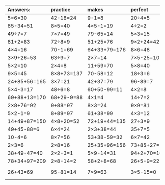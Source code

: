 | Answers: | practice | makes | perfect | ! |
| :--- | :--- | :--- | :--- | :--- |
| 5×6=30 | 42-18=24 | 9-1=8 | 20÷4=5 | 50+36=86 | 
| 85-34=51 | 8×5=40 | 4×5-1=19 | 4÷2=2 | 50+34=84 | 
| 49÷7=7 | 7×7=49 | 79-65=14 | 5×3=15 | 24÷4=6 | 
| 81+2=83 | 72÷8=9 | 51+25=76 | 9×2+24=42 | 4×6-8=16 | 
| 4×4=16 | 70-1=69 | 64+33+79=176 | 8×6=48 | 4×8+5=37 | 
| 3×9+26=53 | 63÷9=7 | 2×7=14 | 7×5-25=10 | 19+7=26 | 
| 5×2=10 | 2×4=8 | 11+59=70 | 5×8=40 | 4÷1=4 | 
| 9×5=45 | 8×8+73=137 | 70-58=12 | 18÷3=6 | 45÷5=9 | 
| 24+85+56=165 | 3×7=21 | 42+37=79 | 96-89=7 | 56-41=15 | 
| 5×4-3=17 | 48÷6=8 | 60+50-99=11 | 4×2=8 | 9×7=63 | 
| 69+88+13=170 | 68+29-9=88 | 4×1=4 | 14÷7=2 | 4+66=70 | 
| 2×8+76=92 | 9+88=97 | 8×3=24 | 9×9=81 | 9×8-55=17 | 
| 5×2-1=9 | 8+89=97 | 61+38=99 | 4×3=12 | 88-47=41 | 
| 14+49+87=150 | 4×8+20=52 | 72+19+44=135 | 27÷3=9 | 30÷6=5 | 
| 49+45-88=6 | 6×4=24 | 2×3+38=44 | 35÷7=5 | 79-31=48 | 
| 10-4=6 | 8×7=56 | 53+38-59=32 | 6×7=42 | 7+4=11 | 
| 2×3=6 | 2×8=16 | 25+35+96=156 | 73+85+27=185 | 7×8=56 | 
| 38+49-47=40 | 2×2-3=1 | 5×9-14=31 | 94+2+70=166 | 4×6-7=17 | 
| 78+34+97=209 | 2×8-14=2 | 58+2+8=68 | 26+5-9=22 | 9×5+70=115 | 
| 26+43=69 | 95-81=14 | 7×9=63 | 3×5-15=0 | 56+68-38=86 | 
